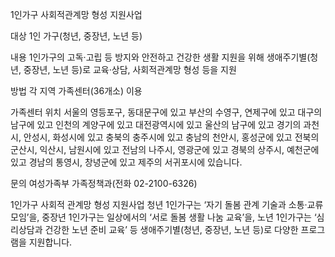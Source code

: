1인가구 사회적관계망 형성 지원사업

대상
1인 가구(청년, 중장년, 노년 등)

내용
1인가구의 고독·고립 등 방지와 안전하고 건강한 생활 지원을 위해 생애주기별(청년, 중장년, 노년 등)로 교육·상담, 사회적관계망 형성 등을 지원

방법
각 지역 가족센터(36개소) 이용

가족센터 위치
서울의 영등포구, 동대문구에 있고 부산의 수영구, 연제구에 있고 대구의 남구에 있고 인천의 계양구에 있고 대전광역시에 있고 울산의 남구에 있고 경기의 과천시, 안성시, 화성시에 있고 충북의 충주시에 있고 충남의 천안시, 홍성군에 있고 전북의 군산시, 익산시, 남원시에 있고 전남의 나주시, 영광군에 있고 경북의 상주시, 예천군에 있고 경남의 통영시, 창녕군에 있고 제주의 서귀포시에 있습니다.

문의
여성가족부 가족정책과(전화 02-2100-6326)

1인가구 사회적 관계망 형성 지원사업
청년 1인가구는 ‘자기 돌봄 관계 기술과 소통·교류 모임’을, 중장년 1인가구는 일상에서의 ‘서로 돌봄 생활 나눔 교육’을, 노년 1인가구는 ‘심리상담과 건강한 노년 준비 교육’ 등 생애주기별(청년, 중장년, 노년 등)로 다양한 프로그램을 지원합니다.

